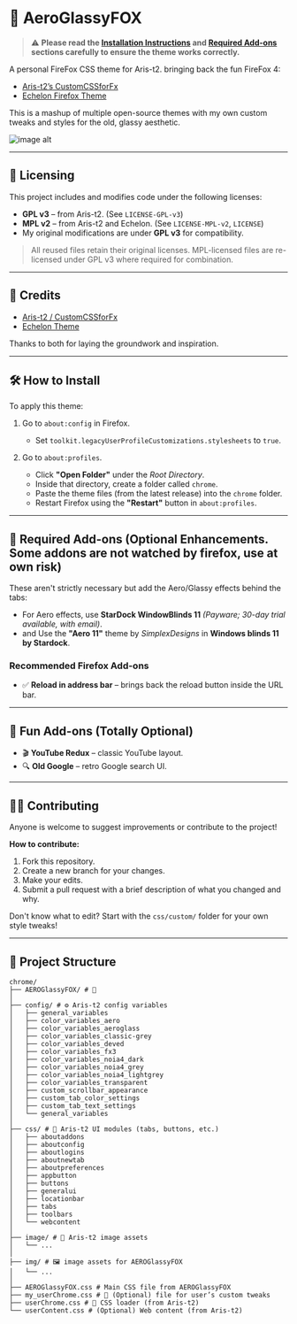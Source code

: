 # 🌌 AeroGlassyFOX 

> ⚠️ **Please read the [Installation Instructions](#️-how-to-install) and [Required Add-ons](#-required-add-ons-optional-enhancements) sections carefully to ensure the theme works correctly.**

A personal FireFox CSS theme for Aris-t2. bringing back the fun FireFox 4:

- [Aris-t2’s CustomCSSforFx](https://github.com/Aris-t2/CustomCSSforFx)
- [Echelon Firefox Theme](https://github.com/echelon-theme/echelon)

This is a mashup of multiple open-source themes with my own custom tweaks and styles for the old, glassy aesthetic.

![image alt](https://github.com/Firefox4Guy/AEROGlassyFOX/blob/69bbd86475fc6b99af016687194dbadde6d9a86a/showcase.PNG)

---
## 📜 Licensing

This project includes and modifies code under the following licenses:

- **GPL v3** – from Aris-t2. (See `LICENSE-GPL-v3`)
- **MPL v2** – from Aris-t2 and Echelon. (See `LICENSE-MPL-v2`, `LICENSE`)
- My original modifications are under **GPL v3** for compatibility.

> All reused files retain their original licenses. MPL-licensed files are re-licensed under GPL v3 where required for combination.

---

## 🙏 Credits

- [Aris-t2 / CustomCSSforFx](https://github.com/Aris-t2/CustomCSSforFx)
- [Echelon Theme](https://github.com/echelon-theme/echelon)

Thanks to both for laying the groundwork and inspiration.

---


## 🛠️ How to Install

To apply this theme:

1. Go to `about:config` in Firefox.
   - Set `toolkit.legacyUserProfileCustomizations.stylesheets` to `true`.

2. Go to `about:profiles`.
   - Click **"Open Folder"** under the *Root Directory*.
   - Inside that directory, create a folder called `chrome`.
   - Paste the theme files (from the latest release) into the `chrome` folder.
   - Restart Firefox using the **"Restart"** button in `about:profiles`.

---

## 🧩 Required Add-ons (Optional Enhancements. Some addons are not watched by firefox, use at own risk)

These aren't strictly necessary but add the Aero/Glassy effects behind the tabs:

  - For Aero effects, use **StarDock WindowBlinds 11** *(Payware; 30-day trial available, with email)*.
  - and Use the **"Aero 11"** theme by *SimplexDesigns* in **Windows blinds 11 by Stardock**.

### Recommended Firefox Add-ons

- ✅ **Reload in address bar** – brings back the reload button inside the URL bar.

---

## 🎉 Fun Add-ons (Totally Optional)

- 🎬 **YouTube Redux** – classic YouTube layout.
- 🔍 **Old Google** – retro Google search UI.

---

## 🧑‍💻 Contributing

Anyone is welcome to suggest improvements or contribute to the project!

**How to contribute:**

1. Fork this repository.
2. Create a new branch for your changes.
3. Make your edits.
4. Submit a pull request with a brief description of what you changed and why.

Don't know what to edit? Start with the `css/custom/` folder for your own style tweaks!

---
## 📁 Project Structure
```
chrome/
├── AEROGlassyFOX/ # 💠
│
├── config/ # ⚙️ Aris-t2 config variables
│   ├── general_variables
│   ├── color_variables_aero
│   ├── color_variables_aeroglass
│   ├── color_variables_classic-grey
│   ├── color_variables_deved
│   ├── color_variables_fx3
│   ├── color_variables_noia4_dark
│   ├── color_variables_noia4_grey
│   ├── color_variables_noia4_lightgrey
│   ├── color_variables_transparent
│   ├── custom_scrollbar_appearance
│   ├── custom_tab_color_settings
│   ├── custom_tab_text_settings
│   └── general_variables
│
├── css/ # 🎨 Aris-t2 UI modules (tabs, buttons, etc.)
│   ├── aboutaddons
│   ├── aboutconfig
│   ├── aboutlogins
│   ├── aboutnewtab
│   ├── aboutpreferences
│   ├── appbutton
│   ├── buttons
│   ├── generalui
│   ├── locationbar
│   ├── tabs
│   ├── toolbars
│   └── webcontent
│
├── image/ # 📸 Aris-t2 image assets
│   └── ...
│
├── img/ # 🖼️ image assets for AEROGlassyFOX
│   └── ...
│
├── AEROGlassyFOX.css # Main CSS file from AEROGlassyFOX
├── my_userChrome.css # 📝 (Optional) file for user’s custom tweaks
├── userChrome.css # 🔧 CSS loader (from Aris-t2)
└── userContent.css # (Optional) Web content (from Aris-t2)
